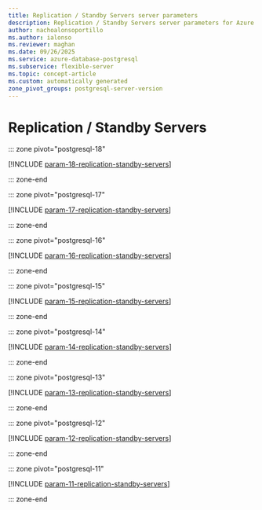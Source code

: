 ```yaml
---
title: Replication / Standby Servers server parameters
description: Replication / Standby Servers server parameters for Azure Database for PostgreSQL flexible server.
author: nachoalonsoportillo
ms.author: ialonso
ms.reviewer: maghan
ms.date: 09/26/2025
ms.service: azure-database-postgresql
ms.subservice: flexible-server
ms.topic: concept-article
ms.custom: automatically generated
zone_pivot_groups: postgresql-server-version
---
```

# Replication / Standby Servers


::: zone pivot="postgresql-18"

[!INCLUDE [param-18-replication-standby-servers](./includes/param-18-replication-standby-servers.md)]

::: zone-end


::: zone pivot="postgresql-17"

[!INCLUDE [param-17-replication-standby-servers](./includes/param-17-replication-standby-servers.md)]

::: zone-end


::: zone pivot="postgresql-16"

[!INCLUDE [param-16-replication-standby-servers](./includes/param-16-replication-standby-servers.md)]

::: zone-end


::: zone pivot="postgresql-15"

[!INCLUDE [param-15-replication-standby-servers](./includes/param-15-replication-standby-servers.md)]

::: zone-end


::: zone pivot="postgresql-14"

[!INCLUDE [param-14-replication-standby-servers](./includes/param-14-replication-standby-servers.md)]

::: zone-end


::: zone pivot="postgresql-13"

[!INCLUDE [param-13-replication-standby-servers](./includes/param-13-replication-standby-servers.md)]

::: zone-end


::: zone pivot="postgresql-12"

[!INCLUDE [param-12-replication-standby-servers](./includes/param-12-replication-standby-servers.md)]

::: zone-end


::: zone pivot="postgresql-11"

[!INCLUDE [param-11-replication-standby-servers](./includes/param-11-replication-standby-servers.md)]

::: zone-end


